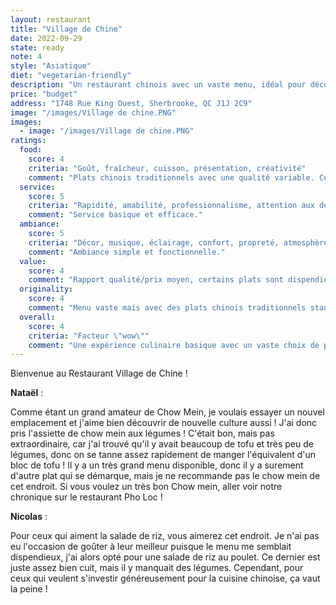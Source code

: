 ```yaml
---
layout: restaurant
title: "Village de Chine"
date: 2022-09-29
state: ready
note: 4
style: "Asiatique"
diet: "vegetarian-friendly"
description: "Un restaurant chinois avec un vaste menu, idéal pour découvrir la cuisine chinoise traditionnelle"
price: "budget"
address: "1748 Rue King Ouest, Sherbrooke, QC J1J 2C9"
image: "/images/Village de chine.PNG"
images:
  - image: "/images/Village de chine.PNG"
ratings:
  food:
    score: 4
    criteria: "Goût, fraîcheur, cuisson, présentation, créativité"
    comment: "Plats chinois traditionnels avec une qualité variable. Certains plats manquent d'équilibre dans les ingrédients."
  service:
    score: 5
    criteria: "Rapidité, amabilité, professionnalisme, attention aux détails"
    comment: "Service basique et efficace."
  ambiance:
    score: 5
    criteria: "Décor, musique, éclairage, confort, propreté, atmosphère générale"
    comment: "Ambiance simple et fonctionnelle."
  value:
    score: 4
    comment: "Rapport qualité/prix moyen, certains plats sont dispendieux pour la qualité offerte."
  originality:
    score: 4
    comment: "Menu vaste mais avec des plats chinois traditionnels standards."
  overall:
    score: 4
    criteria: "Facteur \"wow\""
    comment: "Une expérience culinaire basique avec un vaste choix de plats."
---
```


Bienvenue au Restaurant Village de Chine !

**Nataël** :

Comme étant un grand amateur de Chow Mein, je voulais essayer un nouvel emplacement et j'aime bien découvrir de nouvelle culture aussi ! J'ai donc pris l'assiette de chow mein aux légumes ! C'était bon, mais pas extraordinaire, car j'ai trouvé qu'il y avait beaucoup de tofu et très peu de légumes, donc on se tanne assez rapidement de manger l'équivalent d'un bloc de tofu ! Il y a un très grand menu disponible, donc il y a surement d'autre plat qui se démarque, mais je ne recommande pas le chow mein de cet endroit. Si vous voulez un très bon Chow mein, aller voir notre chronique sur le restaurant Pho Loc !

**Nicolas** :

Pour ceux qui aiment la salade de riz, vous aimerez cet endroit. Je n'ai pas eu l'occasion de goûter à leur meilleur puisque le menu me semblait dispendieux, j'ai alors opté pour une salade de riz au poulet. Ce dernier est juste assez bien cuit, mais il y manquait des légumes. Cependant, pour ceux qui veulent s'investir généreusement pour la cuisine chinoise, ça vaut la peine ! 